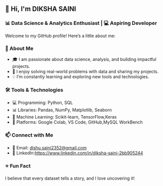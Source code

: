 ## 👋 Hi, I'm DIKSHA SAINI  

### 📊 Data Science & Analytics Enthusiast | 💻 Aspiring Developer  

Welcome to my GitHub profile! Here’s a little about me:  

### 🌟 About Me  
- 🎓 I am passionate about data science, analysis, and building impactful projects.  
- 🧠 I enjoy solving real-world problems with data and sharing my projects.  
- 💡 I’m constantly learning and exploring new tools and technologies.  


### 🛠️ Tools & Technologies 
- 💻 Programming: Python, SQL
- 📊 Libraries: Pandas, NumPy, Matplotlib, Seaborn  
- 🧠 Machine Learning: Scikit-learn, TensorFlow,Keras  
- 🚀 Platforms: Google Colab, VS Code, GitHub,MySQL WorkBench 

### 📫 Connect with Me  
- 📧 Email: dishu.saini2352@gmail.com 
- 💼 LinkedIn:https://www.linkedin.com/in/diksha-saini-2bb905244
 

### ⭐ Fun Fact  
I believe that every dataset tells a story, and I love uncovering it!  
